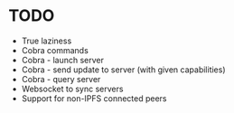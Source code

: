 # TODO

* True laziness
* Cobra commands
* Cobra - launch server
* Cobra - send update to server (with given capabilities)
* Cobra - query server
* Websocket to sync servers
* Support for non-IPFS connected peers
